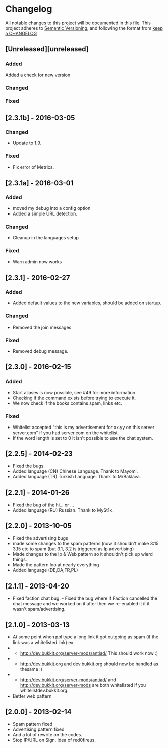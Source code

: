 # Changelog
All notable changes to this project will be documented in this file.
This project adheres to [Semantic Versioning](http://semver.org/), and following the format from [keep a CHANGELOG](http://keepachangelog.com/)

## [Unreleased][unreleased]
### Added
  Added a check for new version

### Changed

 
### Fixed


## [2.3.1b] - 2016-03-05
### Changed
- Update to 1.9.

### Fixed
 - Fix error of Metrics.


## [2.3.1a] - 2016-03-01
### Added
 - moved my debug into a config option
 - Added a simple URL detection.
 
### Changed
 - Cleanup in the languages setup
 
### Fixed
 - Warn admin now works

## [2.3.1] - 2016-02-27
### Added
 - Added default values to the new variables, should be added on startup.
 
### Changed
 - Removed the join messages

### Fixed
 - Removed debug message.

## [2.3.0] - 2016-02-15
### Added
 - Start aliases is now possible, see #49 for more information
 - Checking if the command exists before trying to execute it.
 - We now check if the books contains spam, links etc.

### Fixed
 - Whitelist accepted "this is my advertisement for xx.yy on this server server.com" if you had server.com on the whitelist.
 - If the word length is set to 0 it isn't possible to use the chat system.

 
## [2.2.5] -  2014-02-23 
 - Fixed the bugs.
 - Added language (CN) Chinese Language. Thank to Mayomi.
 - Added language (TR) Turkish Language. Thank to MrBaklava. 


## [2.2.1] -  2014-01-26
 - Fixed the bug of the hi... or ...
 - Added language (RU) Russian. Thank to MySt1k. 


## [2.2.0] -  2013-10-05
 - Fixed the advertising bugs
 - made some changes to the spam patterns (now it shouldn't make 3:15 3,15 etc to spam (but 3.1, 3.2 is triggered as Ip advertising)
 - Made changes to the Ip & Web pattern so it shouldn't pick up wierd things.
 - Made the pattern loo at nearly everything
 - Added language  (DE,DA,FR,PL)

## [2.1.1] -  2013-04-20
 - Fixed faction chat bug. - Fixed the bug where if Faction cancelled the chat message and we worked on it after then we re-enabled it if it wasn't spam/advertising. 


## [2.1.0] - 2013-03-13 
 - At some point when ppl type a long link it got outgoing as spam (if the link was a whitelisted link) ex.
 -  - http://dev.bukkit.org/server-mods/antiad/ This should work now :)
 -  - http://dev.bukkit.org and dev.bukkit.org should now be handled as thesame :)
 -  - http://dev.bukkit.org/server-mods/antiad/ and http://dev.bukkit.org/server-mods are both whitelisted if you whitelistdev.bukkit.org.
 - Better web pattern


## [2.0.0] - 2013-02-14
 - Spam pattern fixed
 - Advertising pattern fixed
 - And a lot of rewrite on the codes.
 - Stop IP/URL on Sign. Idea of red0fireus.
